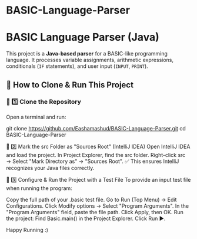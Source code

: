 # BASIC-Language-Parser

# BASIC Language Parser (Java)

This project is a **Java-based parser** for a BASIC-like programming language. It processes variable assignments, arithmetic expressions, conditionals (`IF` statements), and user input (`INPUT`, `PRINT`).

## 📌 How to Clone & Run This Project

### 🚀 1️⃣ Clone the Repository
Open a terminal and run:

git clone https://github.com/Eashamashud/BASIC-Language-Parser.git
cd BASIC-Language-Parser

📌 2️⃣ Mark the src Folder as "Sources Root" (IntelliJ IDEA)
Open IntelliJ IDEA and load the project.
In Project Explorer, find the src folder.
Right-click src → Select "Mark Directory as" → "Sources Root".
✅ This ensures IntelliJ recognizes your Java files correctly.

📌 3️⃣ Configure & Run the Project with a Test File
To provide an input test file when running the program:

Copy the full path of your .basic test file.
Go to Run (Top Menu) → Edit Configurations.
Click Modify options → Select "Program Arguments".
In the "Program Arguments" field, paste the file path.
Click Apply, then OK.
Run the project:
Find Basic.main() in the Project Explorer.
Click Run ▶️.


 Happy Running :)
